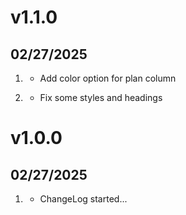 # v1.1.0
##  02/27/2025

1. [](#new)
    * Add color option for plan column

1. [](#bugfix)
    * Fix some styles and headings

# v1.0.0
##  02/27/2025

1. [](#new)
    * ChangeLog started...
